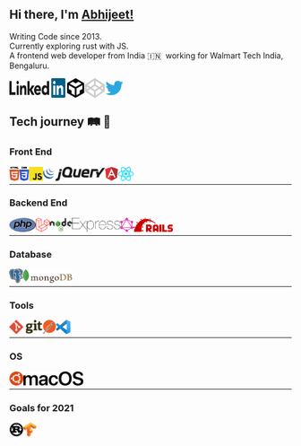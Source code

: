 ## Hi there, I'm [Abhijeet!](https://dev.to/devabhijeet)

Writing Code since 2013.<br>
Currently exploring rust with JS.<br>
A frontend web developer from India 🇮🇳 &nbsp;working for Walmart Tech India, Bengaluru.

<div align="left">
	<p>
		<a target="_blank" href="https://www.linkedin.com/in/dev-abhijeet-yadav/">
		  <img align="left" height="35" width="100" alt="Abhijeet Yadav | LinkedIn" width="21px" src="https://raw.githubusercontent.com/devAbhijeet/devAbhijeet/master/assets/linkedin.svg" />
		</a>
	</p>
	<p>
		<a target="_blank" href="https://codesandbox.io/u/devAbhijeet">
			<img align="left" alt="Abhijeet Yadav | CodeSandbox" width="35px" src="https://raw.githubusercontent.com/devAbhijeet/devAbhijeet/master/assets/codesandbox.svg" />
		</a>
	</p>
	<p>
		<a target="_blank" href="https://codepen.io/devAbhijeet">
			<img align="left" alt="Abhijeet Yadav | codepen" width="35px" src="https://raw.githubusercontent.com/devAbhijeet/devAbhijeet/master/assets/codepen.svg" />
		</a>
	</p>
	<p>
		<a target="_blank" href="https://twitter.com/dev_abhijeet">
		  <img align="left" width="35" alt="Abhijeet Yadav | Twitter" width="21px" src="https://raw.githubusercontent.com/devAbhijeet/devAbhijeet/master/assets/twitter.svg" />
		</a>
	</p>
</div>

<br>

<br>

## Tech journey 🛤 🚂

### Front End
<div align="left">
	<p>
		<a target="_blank" href="https://raw.githubusercontent.com/devAbhijeet/devAbhijeet/master/assets/html-5.svg">
		  <img align="left" height="25" src="https://raw.githubusercontent.com/devAbhijeet/devAbhijeet/master/assets/html-5.svg" />
		</a>
	</p>
	<p>
		<a target="_blank" href="https://raw.githubusercontent.com/devAbhijeet/devAbhijeet/master/assets/css-3.svg">
			<img align="left" height="25" src="https://raw.githubusercontent.com/devAbhijeet/devAbhijeet/master/assets/css-3.svg" />
		</a>
	</p>
	<p>
		<a target="_blank" href="https://raw.githubusercontent.com/devAbhijeet/devAbhijeet/master/assets/javascript.svg">
			<img align="left" height="25" src="https://raw.githubusercontent.com/devAbhijeet/devAbhijeet/master/assets/javascript.svg" />
		</a>
	</p>
	<p>
		<a target="_blank" href="https://raw.githubusercontent.com/devAbhijeet/devAbhijeet/master/assets/express.svg">
		  <img align="left" height="25" src="https://raw.githubusercontent.com/devAbhijeet/devAbhijeet/master/assets/jquery.svg" />
		</a>
	</p>
	<p>
		<a target="_blank" href="https://raw.githubusercontent.com/devAbhijeet/devAbhijeet/master/assets/angular.svg">
		  <img align="left" height="25" src="https://raw.githubusercontent.com/devAbhijeet/devAbhijeet/master/assets/angular.svg" />
		</a>
	</p>
	<p>
		<a target="_blank" href="https://raw.githubusercontent.com/devAbhijeet/devAbhijeet/master/assets/react.svg">
		  <img align="left" height="25" src="https://raw.githubusercontent.com/devAbhijeet/devAbhijeet/master/assets/react.svg" />
		</a>
	</p>
</div>

<br>

<hr>

### Backend End
<div align="left">
	<p>
		<a target="_blank" href="https://raw.githubusercontent.com/devAbhijeet/devAbhijeet/master/assets/php.svg">
		  <img align="left" height="25" src="https://raw.githubusercontent.com/devAbhijeet/devAbhijeet/master/assets/php.svg" />
		</a>
	</p>
	<p>
		<a target="_blank" href="https://raw.githubusercontent.com/devAbhijeet/devAbhijeet/master/assets/laravel.svg">
			<img align="left" height="25" src="https://raw.githubusercontent.com/devAbhijeet/devAbhijeet/master/assets/laravel.svg" />
		</a>
	</p>
	<p>
		<a target="_blank" href="https://raw.githubusercontent.com/devAbhijeet/devAbhijeet/master/assets/nodejs.svg">
			<img align="left" height="25" src="https://raw.githubusercontent.com/devAbhijeet/devAbhijeet/master/assets/nodejs.svg" />
		</a>
	</p>
	<p>
		<a target="_blank" href="https://raw.githubusercontent.com/devAbhijeet/devAbhijeet/master/assets/express.svg">
		  <img align="left" height="25" src="https://raw.githubusercontent.com/devAbhijeet/devAbhijeet/master/assets/express.svg" />
		</a>
	</p>
	<p>
		<a target="_blank" href="https://raw.githubusercontent.com/devAbhijeet/devAbhijeet/master/assets/graphql.svg">
		  <img align="left" height="25" src="https://raw.githubusercontent.com/devAbhijeet/devAbhijeet/master/assets/graphql.svg" />
		</a>
	</p>
	<p>
		<a target="_blank" href="https://raw.githubusercontent.com/devAbhijeet/devAbhijeet/master/assets/rails.svg">
		  <img align="left" height="25" src="https://raw.githubusercontent.com/devAbhijeet/devAbhijeet/master/assets/rails.svg" />
		</a>
	</p>
</div>

<br>

<hr>

### Database
<div align="left">
	<p>
		<a target="_blank" href="https://raw.githubusercontent.com/devAbhijeet/devAbhijeet/master/assets/postgresql.svg">
		  <img align="left" height="25" src="https://raw.githubusercontent.com/devAbhijeet/devAbhijeet/master/assets/postgresql.svg" />
		</a>
	</p>
	<p>
		<a target="_blank" href="https://raw.githubusercontent.com/devAbhijeet/devAbhijeet/master/assets/mongodb.svg">
			<img align="left" height="25" src="https://raw.githubusercontent.com/devAbhijeet/devAbhijeet/master/assets/mongodb.svg" />
		</a>
	</p>
</div>

<br>

<hr>

### Tools
<div align="left">
	<p>
		<a target="_blank" href="https://raw.githubusercontent.com/devAbhijeet/devAbhijeet/master/assets/git.svg">
		  <img align="left" height="25" src="https://raw.githubusercontent.com/devAbhijeet/devAbhijeet/master/assets/git.svg" />
		</a>
	</p>
	<p>
		<a target="_blank" href="https://raw.githubusercontent.com/devAbhijeet/devAbhijeet/master/assets/postman.svg">
			<img align="left" height="25" src="https://raw.githubusercontent.com/devAbhijeet/devAbhijeet/master/assets/postman.svg" />
		</a>
	</p>
	<p>
		<a target="_blank" href="https://raw.githubusercontent.com/devAbhijeet/devAbhijeet/master/assets/vs-code.svg">
			<img align="left" height="25" src="https://raw.githubusercontent.com/devAbhijeet/devAbhijeet/master/assets/vs-code.svg" />
		</a>
	</p>
</div>


<br>

<hr>

### OS
<div align="left">
	<p>
		<a target="_blank" href="https://raw.githubusercontent.com/devAbhijeet/devAbhijeet/master/assets/ubuntu.svg">
		  <img align="left" height="25" src="https://raw.githubusercontent.com/devAbhijeet/devAbhijeet/master/assets/ubuntu.svg" />
		</a>
	</p>
	<p>
		<a target="_blank" href="https://raw.githubusercontent.com/devAbhijeet/devAbhijeet/master/assets/macOS.svg">
			<img align="left" height="25" src="https://raw.githubusercontent.com/devAbhijeet/devAbhijeet/master/assets/macOS.svg" />
		</a>
	</p>
</div>

<br>

<hr>

### Goals for 2021
<div align="left">
	<p>
		<a target="_blank" href="https://raw.githubusercontent.com/devAbhijeet/devAbhijeet/master/assets/rust.svg">
		  <img align="left" height="25" src="https://raw.githubusercontent.com/devAbhijeet/devAbhijeet/master/assets/rust.svg" />
		</a>
	</p>
	<p>
		<a target="_blank" href="https://raw.githubusercontent.com/devAbhijeet/devAbhijeet/master/assets/tensorflow.svg">
			<img align="left" height="25" src="https://raw.githubusercontent.com/devAbhijeet/devAbhijeet/master/assets/tensorflow.svg" />
		</a>
	</p>
</div>





